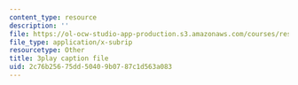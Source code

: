 ```yaml
---
content_type: resource
description: ''
file: https://ol-ocw-studio-app-production.s3.amazonaws.com/courses/res-6-012-introduction-to-probability-spring-2018/2c76b25675dd50409b0787c1d563a083_zM39sZL9oGE.vtt
file_type: application/x-subrip
resourcetype: Other
title: 3play caption file
uid: 2c76b256-75dd-5040-9b07-87c1d563a083
---
```

